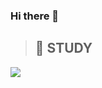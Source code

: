 ### Hi there 👋

<!--
**nyryngji/nyryngji** is a ✨ _special_ ✨ repository because its `README.md` (this file) appears on your GitHub profile.

Here are some ideas to get you started:

- 🔭 I’m currently working on ...
- 🌱 I’m currently learning ...
- 👯 I’m looking to collaborate on ...
- 🤔 I’m looking for help with ...
- 💬 Ask me about ...
- 📫 How to reach me: ...
- 😄 Pronouns: ...
- ⚡ Fun fact: ...
-->

> ## 📘 **STUDY**
<img src="https://img.shields.io/badge/Python-3776AB?style=for-the-badge&logo=Python&logoColor=white">
